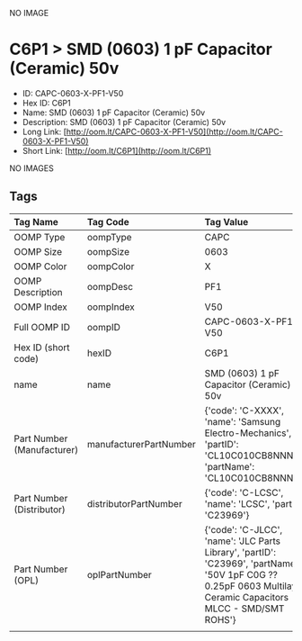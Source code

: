 


  
NO IMAGE  
# C6P1 > SMD (0603) 1 pF Capacitor (Ceramic) 50v

- ID: CAPC-0603-X-PF1-V50
- Hex ID: C6P1
- Name: SMD (0603) 1 pF Capacitor (Ceramic) 50v
- Description: SMD (0603) 1 pF Capacitor (Ceramic) 50v
- Long Link: [http://oom.lt/CAPC-0603-X-PF1-V50](http://oom.lt/CAPC-0603-X-PF1-V50)
- Short Link: [http://oom.lt/C6P1](http://oom.lt/C6P1)
  
NO IMAGES  
## Tags
  

|Tag Name|Tag Code|Tag Value|
| :--- | :--- | :--- |
|OOMP Type|oompType|CAPC|
|OOMP Size|oompSize|0603|
|OOMP Color|oompColor|X|
|OOMP Description|oompDesc|PF1|
|OOMP Index|oompIndex|V50|
|Full OOMP ID|oompID|CAPC-0603-X-PF1-V50|
|Hex ID (short code)|hexID|C6P1|
|name|name|SMD (0603) 1 pF Capacitor (Ceramic) 50v|
|Part Number (Manufacturer)|manufacturerPartNumber|{'code': 'C-XXXX', 'name': 'Samsung Electro-Mechanics', 'partID': 'CL10C010CB8NNNC', 'partName': 'CL10C010CB8NNNC'}|
|Part Number (Distributor)|distributorPartNumber|{'code': 'C-LCSC', 'name': 'LCSC', 'partID': 'C23969'}|
|Part Number (OPL)|oplPartNumber|{'code': 'C-JLCC', 'name': 'JLC Parts Library', 'partID': 'C23969', 'partName': '50V 1pF C0G ??0.25pF 0603  Multilayer Ceramic Capacitors MLCC - SMD/SMT ROHS'}|
||||
